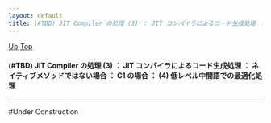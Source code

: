 ```yaml
---
layout: default
title: (#TBD) JIT Compiler の処理 (3) ： JIT コンパイラによるコード生成処理 ： ネイティブメソッドではない場合 ： C1 の場合 ： (4) 低レベル中間語での最適化処理
---
```

[Up](noWKg0YPu8.html) [Top](../index.html)

#### (#TBD) JIT Compiler の処理 (3) ： JIT コンパイラによるコード生成処理 ： ネイティブメソッドではない場合 ： C1 の場合 ： (4) 低レベル中間語での最適化処理

--- 
#Under Construction







